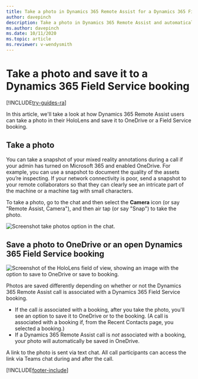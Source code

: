 ```yaml
---
title: Take a photo in Dynamics 365 Remote Assist for a Dynamics 365 Field Service booking  
author: davepinch
description: Take a photo in Dynamics 365 Remote Assist and automatically save it to OneDrive to a Dynamics 365 Field Service booking 
ms.author: davepinch
ms.date: 10/11/2020
ms.topic: article
ms.reviewer: v-wendysmith
---
```


# Take a photo and save it to a Dynamics 365 Field Service booking

[!INCLUDE[try-guides-ra](../includes/try-guides-ra.md)]

In this article, we'll take a look at how Dynamics 365 Remote Assist users can take a photo in their HoloLens and save it to OneDrive or a Field Service booking.

## Take a photo

You can take a snapshot of your mixed reality annotations during a call if your admin has turned on Microsoft 365 and enabled OneDrive. For example, you can use a snapshot to document the quality of the assets you’re inspecting. If your network connectivity is poor, send a snapshot to your remote collaborators so that they can clearly see an intricate part of the machine or a machine tag with small characters. 

To take a photo, go to the chat and then select the **Camera** icon (or say "Remote Assist, Camera"), and then air tap (or say "Snap") to take the photo.

![Screenshot take photos option in the chat.](media/take-photos-in-chat.png)

## Save a photo to OneDrive or an open Dynamics 365 Field Service booking

![Screenshot of the HoloLens field of view, showing an image with the option to save to OneDrive or save to booking.](media/remote-assist-field-service-save-image-HL.png)

Photos are saved differently depending on whether or not the Dynamics 365 Remote Assist call is associated with a Dynamics 365 Field Service booking.

- If the call *is* associated with a booking, after you take the photo, you'll see an option to save it to OneDrive or to the booking. (A call is associated with a booking if, from the Recent Contacts page, you selected a booking.)
- If a Dynamics 365 Remote Assist call is *not* associated with a booking, your photo will automatically be saved in OneDrive.

A link to the photo is sent via text chat. All call participants can access the link via Teams chat during and after the call.


[!INCLUDE[footer-include](../includes/footer-banner.md)]
